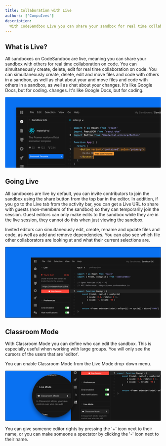 ```yaml
---
title: Collaboration with Live
authors: ['CompuIves']
description:
  With CodeSandbox Live you can share your sandbox for real time collaboration.
---
```


## What is Live?

All sandboxes on CodeSandbox are live, meaning you can share your sandbox with
others for real time collaboration on code. You can simultaneously create,
delete, edit for real time collaboration on code. You can simultaneously create,
delete, edit and move files and code with others in a sandbox, as well as chat
about your and move files and code with others in a sandbox, as well as chat
about your changes. It's like Google Docs, but for coding. changes. It's like
Google Docs, but for coding.

![Live mode](./images/live-screenshot-1.png)

## Going Live

All sandboxes are live by default, you can invite contributors to join the
sandbox using the share button from the top bar in the editor. In addition, if
you go to the Live tab from the activity bar, you can get a Live URL to share
with guests (non-members of the sandbox) so they can temporarily join the
session. Guest editors can only make edits to the sandbox while they are in the
live session, they cannot do this when just viewing the sandbox.

Invited editors can simultaneously edit, create, rename and update files and
code, as well as add and remove dependencies. You can also see which file other
collaborators are looking at and what their current selections are.

![Going Live](./images/live-live.png)

## Classroom Mode

With Classroom Mode you can define who can edit the sandbox. This is especially
useful when working with large groups. You will only see the cursors of the
users that are 'editor'.

You can enable Classroom Mode from the Live Mode drop-down menu.

![Classroom mode](./images/live-classroom.png)

You can give someone editor rights by pressing the '+' icon next to their name,
or you can make someone a spectator by clicking the '-' icon next to their name.
